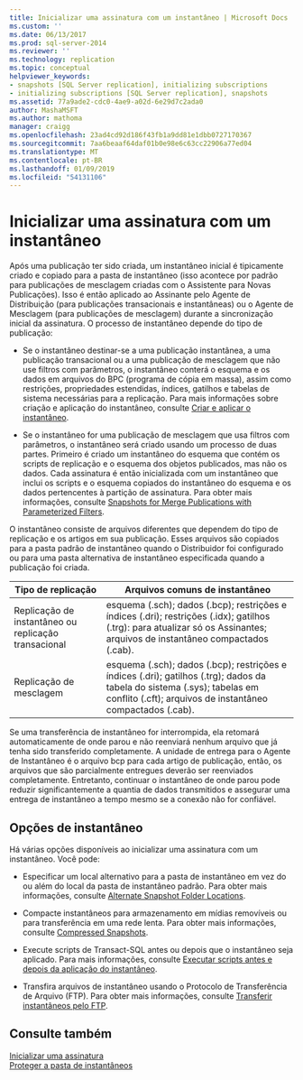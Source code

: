 ```yaml
---
title: Inicializar uma assinatura com um instantâneo | Microsoft Docs
ms.custom: ''
ms.date: 06/13/2017
ms.prod: sql-server-2014
ms.reviewer: ''
ms.technology: replication
ms.topic: conceptual
helpviewer_keywords:
- snapshots [SQL Server replication], initializing subscriptions
- initializing subscriptions [SQL Server replication], snapshots
ms.assetid: 77a9ade2-cdc0-4ae9-a02d-6e29d7c2ada0
author: MashaMSFT
ms.author: mathoma
manager: craigg
ms.openlocfilehash: 23ad4cd92d186f43fb1a9dd81e1dbb0727170367
ms.sourcegitcommit: 7aa6beaaf64daf01b0e98e6c63cc22906a77ed04
ms.translationtype: MT
ms.contentlocale: pt-BR
ms.lasthandoff: 01/09/2019
ms.locfileid: "54131106"
---
```

# <a name="initialize-a-subscription-with-a-snapshot"></a>Inicializar uma assinatura com um instantâneo
  Após uma publicação ter sido criada, um instantâneo inicial é tipicamente criado e copiado para a pasta de instantâneo (isso acontece por padrão para publicações de mesclagem criadas com o Assistente para Novas Publicações). Isso é então aplicado ao Assinante pelo Agente de Distribuição (para publicações transacionais e instantâneas) ou o Agente de Mesclagem (para publicações de mesclagem) durante a sincronização inicial da assinatura. O processo de instantâneo depende do tipo de publicação:  
  
-   Se o instantâneo destinar-se a uma publicação instantânea, a uma publicação transacional ou a uma publicação de mesclagem que não use filtros com parâmetros, o instantâneo conterá o esquema e os dados em arquivos do BPC (programa de cópia em massa), assim como restrições, propriedades estendidas, índices, gatilhos e tabelas de sistema necessárias para a replicação. Para mais informações sobre criação e aplicação do instantâneo, consulte [Criar e aplicar o instantâneo](create-and-apply-the-snapshot.md).  
  
-   Se o instantâneo for uma publicação de mesclagem que usa filtros com parâmetros, o instantâneo será criado usando um processo de duas partes. Primeiro é criado um instantâneo do esquema que contém os scripts de replicação e o esquema dos objetos publicados, mas não os dados. Cada assinatura é então inicializada com um instantâneo que inclui os scripts e o esquema copiados do instantâneo do esquema e os dados pertencentes à partição de assinatura. Para obter mais informações, consulte [Snapshots for Merge Publications with Parameterized Filters](snapshots-for-merge-publications-with-parameterized-filters.md).  
  
 O instantâneo consiste de arquivos diferentes que dependem do tipo de replicação e os artigos em sua publicação. Esses arquivos são copiados para a pasta padrão de instantâneo quando o Distribuidor foi configurado ou para uma pasta alternativa de instantâneo especificada quando a publicação foi criada.  
  
|Tipo de replicação|Arquivos comuns de instantâneo|  
|-------------------------|---------------------------|  
|Replicação de instantâneo ou replicação transacional|esquema (.sch); dados (.bcp); restrições e índices (.dri); restrições (.idx); gatilhos (.trg): para atualizar só os Assinantes; arquivos de instantâneo compactados (.cab).|  
|Replicação de mesclagem|esquema (.sch); dados (.bcp); restrições e índices (.dri); gatilhos (.trg); dados da tabela do sistema (.sys); tabelas em conflito (.cft); arquivos de instantâneo compactados (.cab).|  
  
 Se uma transferência de instantâneo for interrompida, ela retomará automaticamente de onde parou e não reenviará nenhum arquivo que já tenha sido transferido completamente. A unidade de entrega para o Agente de Instantâneo é o arquivo bcp para cada artigo de publicação, então, os arquivos que são parcialmente entregues deverão ser reenviados completamente. Entretanto, continuar o instantâneo de onde parou pode reduzir significantemente a quantia de dados transmitidos e assegurar uma entrega de instantâneo a tempo mesmo se a conexão não for confiável.  
  
## <a name="snapshot-options"></a>Opções de instantâneo  
 Há várias opções disponíveis ao inicializar uma assinatura com um instantâneo. Você pode:  
  
-   Especificar um local alternativo para a pasta de instantâneo em vez do ou além do local da pasta de instantâneo padrão. Para obter mais informações, consulte [Alternate Snapshot Folder Locations](alternate-snapshot-folder-locations.md).  
  
-   Compacte instantâneos para armazenamento em mídias removíveis ou para transferência em uma rede lenta. Para obter mais informações, consulte [Compressed Snapshots](compressed-snapshots.md).  
  
-   Execute scripts de Transact-SQL antes ou depois que o instantâneo seja aplicado. Para mais informações, consulte [Executar scripts antes e depois da aplicação do instantâneo](snapshot-options.md#execute-scripts-before-and-after-snapshot-is-applied).  
  
-   Transfira arquivos de instantâneo usando o Protocolo de Transferência de Arquivo (FTP). Para obter mais informações, consulte [Transferir instantâneos pelo FTP](transfer-snapshots-through-ftp.md).  
  
## <a name="see-also"></a>Consulte também  
 [Inicializar uma assinatura](initialize-a-subscription.md)   
 [Proteger a pasta de instantâneos](security/secure-the-snapshot-folder.md)  
  
  
